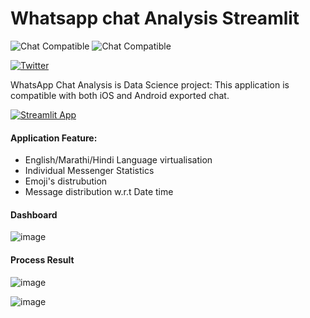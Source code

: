 # Whatsapp chat Analysis Streamlit
![Chat Compatible](https://img.shields.io/badge/Chat%20Compatible-iOS-green) ![Chat Compatible](https://img.shields.io/badge/Chat%20Compatible-Android-green)

[![Twitter](https://img.shields.io/twitter/url?url=https%3A%2F%2Ftwitter.com%2FKumeriyaRahul)](https://twitter.com/intent/tweet?text=Wow:&url=https%3A%2F%2Fgithub.com%2Fraahoolkumeriya%2Fwhatsapp-chat-streamlit)

WhatsApp Chat Analysis is Data Science project:
This application is compatible with both iOS and Android exported chat.

[![Streamlit App](https://static.streamlit.io/badges/streamlit_badge_black_white.svg)](https://share.streamlit.io/raahoolkumeriya/whatsapp-chat-streamlit/main/app.py)

#### Application Feature:

- English/Marathi/Hindi Language virtualisation
- Individual Messenger Statistics
- Emoji's distrubution
- Message distribution w.r.t Date time


#### Dashboard 

![image](https://user-images.githubusercontent.com/31859032/124353315-66b47280-dc23-11eb-80b2-cceb0a0caa07.png)

#### Process Result

![image](https://user-images.githubusercontent.com/31859032/124353535-b5aed780-dc24-11eb-87d6-0c151cbabb63.png)

![image](https://user-images.githubusercontent.com/31859032/124353562-df67fe80-dc24-11eb-83a4-3293454f6403.png)
